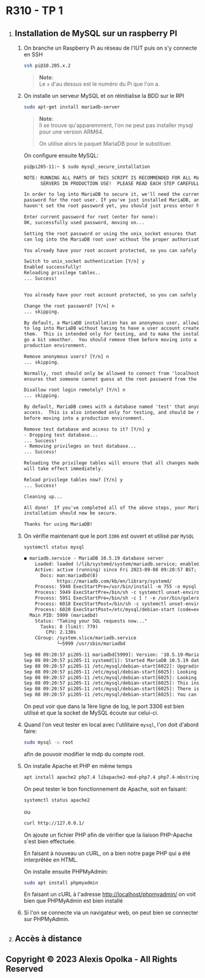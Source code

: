 # R310 - TP 1

1. ## Installation de MySQL sur un raspberry PI

   1. On branche un Raspberry Pi au réseau de l'IUT puis on s'y connecte en SSH

      ```sh
      ssh pi@10.205.x.2
      ```

      > **Note**:  
      > Le `x` d'au dessus est le numéro du Pi que l'on a.

   1. On installe un serveur MySQL et on réinitialise la BDD sur le RPI

      ```sh
      sudo apt-get install mariadb-server
      ```

      > **Note**:  
      > Il se trouve qu'apparemment, l'on ne peut pas installer mysql
      > pour une version ARM64.
      >
      > On utilise alors le paquet MariaDB pour le substituer.

      On configure ensuite MySQL:

      ```sh
      pi@pi205-11:~ $ sudo mysql_secure_installation 
      ```

      ```txt
      NOTE: RUNNING ALL PARTS OF THIS SCRIPT IS RECOMMENDED FOR ALL MariaDB
            SERVERS IN PRODUCTION USE!  PLEASE READ EACH STEP CAREFULLY!

      In order to log into MariaDB to secure it, we'll need the current
      password for the root user. If you've just installed MariaDB, and
      haven't set the root password yet, you should just press enter here.

      Enter current password for root (enter for none): 
      OK, successfully used password, moving on...

      Setting the root password or using the unix_socket ensures that nobody
      can log into the MariaDB root user without the proper authorisation.

      You already have your root account protected, so you can safely answer 'n'.

      Switch to unix_socket authentication [Y/n] y
      Enabled successfully!
      Reloading privilege tables..
      ... Success!


      You already have your root account protected, so you can safely answer 'n'.

      Change the root password? [Y/n] n
      ... skipping.

      By default, a MariaDB installation has an anonymous user, allowing anyone
      to log into MariaDB without having to have a user account created for
      them.  This is intended only for testing, and to make the installation
      go a bit smoother.  You should remove them before moving into a
      production environment.

      Remove anonymous users? [Y/n] n
      ... skipping.

      Normally, root should only be allowed to connect from 'localhost'.  This
      ensures that someone cannot guess at the root password from the network.

      Disallow root login remotely? [Y/n] n
      ... skipping.

      By default, MariaDB comes with a database named 'test' that anyone can
      access.  This is also intended only for testing, and should be removed
      before moving into a production environment.

      Remove test database and access to it? [Y/n] y
      - Dropping test database...
      ... Success!
      - Removing privileges on test database...
      ... Success!

      Reloading the privilege tables will ensure that all changes made so far
      will take effect immediately.

      Reload privilege tables now? [Y/n] y
      ... Success!

      Cleaning up...

      All done!  If you've completed all of the above steps, your MariaDB
      installation should now be secure.

      Thanks for using MariaDB!
      ```

   1. On vérifie maintenant que le port `3306` est ouvert et utilisé par `MySQL`

      ```sh
      systemctl status mysql
      ```

      ```txt
      ● mariadb.service - MariaDB 10.5.19 database server
          Loaded: loaded (/lib/systemd/system/mariadb.service; enabled; vendor preset: enabled)
          Active: active (running) since Fri 2023-09-08 09:20:57 BST; 12min ago
            Docs: man:mariadbd(8)
                  https://mariadb.com/kb/en/library/systemd/
          Process: 5948 ExecStartPre=/usr/bin/install -m 755 -o mysql -g root -d /var/run/mysqld (code=exited, status=0/SUCC>
          Process: 5949 ExecStartPre=/bin/sh -c systemctl unset-environment _WSREP_START_POSITION (code=exited, status=0/SUC>
          Process: 5951 ExecStartPre=/bin/sh -c [ ! -e /usr/bin/galera_recovery ] && VAR= ||   VAR=`cd /usr/bin/..; /usr/bin>
          Process: 6018 ExecStartPost=/bin/sh -c systemctl unset-environment _WSREP_START_POSITION (code=exited, status=0/SU>
          Process: 6020 ExecStartPost=/etc/mysql/debian-start (code=exited, status=0/SUCCESS)
        Main PID: 5999 (mariadbd)
          Status: "Taking your SQL requests now..."
            Tasks: 8 (limit: 779)
              CPU: 2.130s
          CGroup: /system.slice/mariadb.service
                  └─5999 /usr/sbin/mariadbd

      Sep 08 09:20:57 pi205-11 mariadbd[5999]: Version: '10.5.19-MariaDB-0+deb11u2'  socket: '/run/mysqld/mysqld.sock'  port: 3306  Debian 11
      Sep 08 09:20:57 pi205-11 systemd[1]: Started MariaDB 10.5.19 database server.
      Sep 08 09:20:57 pi205-11 /etc/mysql/debian-start[6022]: Upgrading MySQL tables if necessary.
      Sep 08 09:20:57 pi205-11 /etc/mysql/debian-start[6025]: Looking for 'mariadb' as: /usr/bin/mariadb
      Sep 08 09:20:57 pi205-11 /etc/mysql/debian-start[6025]: Looking for 'mariadb-check' as: /usr/bin/mariadb-check
      Sep 08 09:20:57 pi205-11 /etc/mysql/debian-start[6025]: This installation of MariaDB is already upgraded to 10.5.19-Ma>
      Sep 08 09:20:57 pi205-11 /etc/mysql/debian-start[6025]: There is no need to run mysql_upgrade again for 10.5.19-MariaD>
      Sep 08 09:20:57 pi205-11 /etc/mysql/debian-start[6025]: You can use --force if you still want to run mysql_upgrade
      ```

      On peut voir que dans la 1ère ligne de log, le port 3306 est bien utilisé et que la socket de MySQL écoute sur celui-ci.

   1. Quand l'on veut tester en local avec l'utilitaire `mysql`, l'on doit d'abord faire:

      ```sh
      sudo mysql -u root
      ```

      afin de pouvoir modifier le mdp du compte root.

   1. On installe Apache et PHP en même temps

      ```sh
      apt install apache2 php7.4 libapache2-mod-php7.4 php7.4-mbstring php7.4-mysql php7.4-curl php7.4-gd php7.4-zip
      ```

      On peut tester le bon fonctionnement de Apache, soit en faisant:

      ```sh
      systemctl status apache2
      ```

      ou

      ```sh
      curl http://127.0.0.1/
      ```

      On ajoute un fichier PHP afin de vérifier que la liaison PHP-Apache s'est bien effectuée.

      En faisant à nouveau un cURL, on a bien notre page PHP qui a été interprêtée en HTML.

      On installe ensuite PHPMyAdmin:

      ```sh
      sudo apt install phpmyadmin
      ```

      En faisant un cURL à l'adresse [http://localhost/phpmyadmin/](http://localhost/phpmyadmin/) on voit bien que PHPMyAdmin est bien installé

   1. Si l'on se connecte via un navigateur web, on peut bien se connecter sur PHPMyAdmin.

2. ## Accès à distance

## Copyright &copy; 2023 Alexis Opolka - All Rights Reserved

